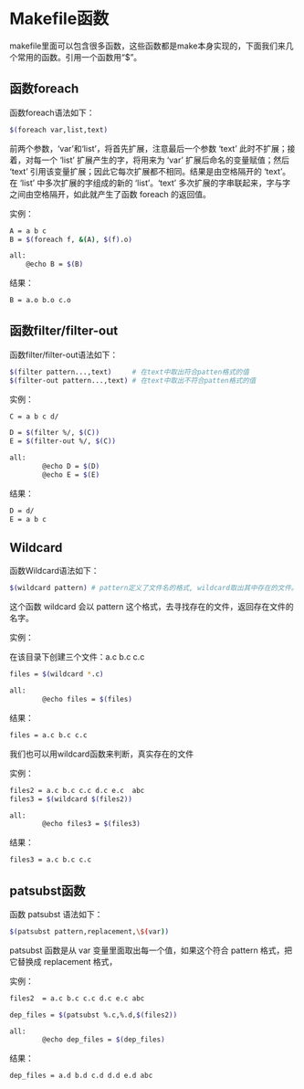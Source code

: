 # Makefile函数

makefile里面可以包含很多函数，这些函数都是make本身实现的，下面我们来几个常用的函数。引用一个函数用“\$”。

## 函数foreach

函数foreach语法如下： 

```bash
$(foreach var,list,text) 
```

前两个参数，‘var’和‘list’，将首先扩展，注意最后一个参数 ‘text’ 此时不扩展；接着，对每一个 ‘list’ 扩展产生的字，将用来为 ‘var’ 扩展后命名的变量赋值；然后 ‘text’ 引用该变量扩展；因此它每次扩展都不相同。结果是由空格隔开的 ‘text’。在 ‘list’ 中多次扩展的字组成的新的 ‘list’。‘text’ 多次扩展的字串联起来，字与字之间由空格隔开，如此就产生了函数 foreach 的返回值。

实例：

```bash
A = a b c
B = $(foreach f, &(A), $(f).o)

all:
	@echo B = $(B)
```

结果：

```bash
B = a.o b.o c.o
```

## 函数filter/filter-out

函数filter/filter-out语法如下：

```bash
$(filter pattern...,text)     # 在text中取出符合patten格式的值
$(filter-out pattern...,text) # 在text中取出不符合patten格式的值
```

实例：

```bash
C = a b c d/

D = $(filter %/, $(C))
E = $(filter-out %/, $(C))

all:
        @echo D = $(D)
        @echo E = $(E)
```

结果：

```bash
D = d/
E = a b c
```

## Wildcard

函数Wildcard语法如下：

```bash
$(wildcard pattern) # pattern定义了文件名的格式, wildcard取出其中存在的文件。
```

这个函数 wildcard 会以 pattern 这个格式，去寻找存在的文件，返回存在文件的名字。

实例：

在该目录下创建三个文件：a.c b.c c.c

```bash
files = $(wildcard *.c)

all:
        @echo files = $(files)
```

结果：

```bash
files = a.c b.c c.c
```

我们也可以用wildcard函数来判断，真实存在的文件

实例：

```bash
files2 = a.c b.c c.c d.c e.c  abc
files3 = $(wildcard $(files2))

all:
        @echo files3 = $(files3)
```

结果：

```bash
files3 = a.c b.c c.c
```

## patsubst函数

函数 patsubst 语法如下：

```bash
$(patsubst pattern,replacement,\$(var))
```

patsubst 函数是从 var 变量里面取出每一个值，如果这个符合 pattern 格式，把它替换成 replacement 格式，

实例：

```bash
files2  = a.c b.c c.c d.c e.c abc

dep_files = $(patsubst %.c,%.d,$(files2))

all:
        @echo dep_files = $(dep_files)

```

结果：

```bash
dep_files = a.d b.d c.d d.d e.d abc
```

